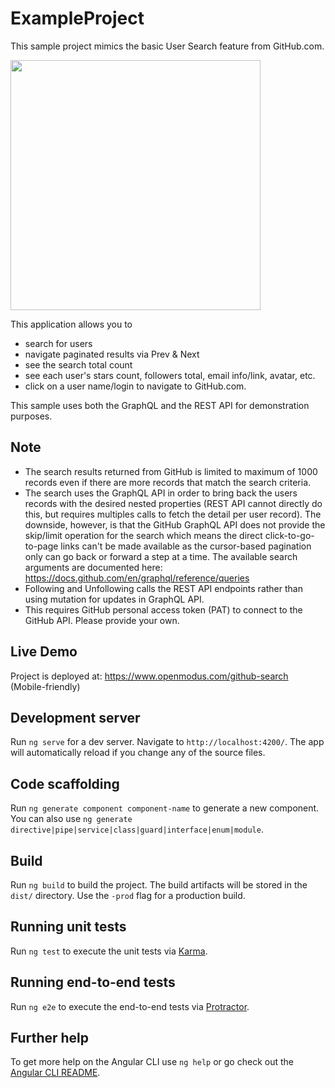 # ExampleProject
This sample project mimics the basic User Search feature from GitHub.com.

<img src="https://openmodus.com/github-search/github-search.jpg" width="400" />

This application allows you to
* search for users
* navigate paginated results via Prev & Next 
* see the search total count
* see each user's stars count, followers total, email info/link, avatar, etc.
* click on a user name/login to navigate to GitHub.com.

This sample uses both the GraphQL and the REST API for demonstration purposes.


## Note

* The search results returned from GitHub is limited to maximum of 1000 records even if there are more records that match the search criteria.
* The search uses the GraphQL API in order to bring back the users records with the desired nested properties (REST API cannot directly do this, but requires multiples calls to fetch the detail per user record). The downside, however, is that the GitHub GraphQL API does not provide the skip/limit operation for the search which means the direct click-to-go-to-page links can't be made available as the cursor-based pagination only can go back or forward a step at a time. The available search arguments are documented here: https://docs.github.com/en/graphql/reference/queries
* Following and Unfollowing calls the REST API endpoints rather than using mutation for updates in GraphQL API.
* This requires GitHub personal access token (PAT) to connect to the GitHub API. Please provide your own.

## Live Demo

Project is deployed at: https://www.openmodus.com/github-search
(Mobile-friendly)

## Development server

Run `ng serve` for a dev server. Navigate to `http://localhost:4200/`. The app will automatically reload if you change any of the source files.

## Code scaffolding

Run `ng generate component component-name` to generate a new component. You can also use `ng generate directive|pipe|service|class|guard|interface|enum|module`.

## Build

Run `ng build` to build the project. The build artifacts will be stored in the `dist/` directory. Use the `-prod` flag for a production build.

## Running unit tests

Run `ng test` to execute the unit tests via [Karma](https://karma-runner.github.io).

## Running end-to-end tests

Run `ng e2e` to execute the end-to-end tests via [Protractor](http://www.protractortest.org/).

## Further help

To get more help on the Angular CLI use `ng help` or go check out the [Angular CLI README](https://github.com/angular/angular-cli/blob/master/README.md).
